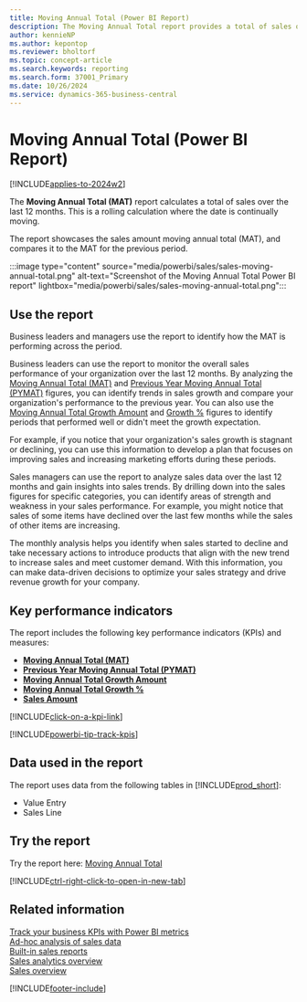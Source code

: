 ```yaml
---
title: Moving Annual Total (Power BI Report)
description: The Moving Annual Total report provides a total of sales over the last 12 months. 
author: kennieNP
ms.author: kepontop
ms.reviewer: bholtorf
ms.topic: concept-article
ms.search.keywords: reporting
ms.search.form: 37001_Primary
ms.date: 10/26/2024
ms.service: dynamics-365-business-central
---
```


# Moving Annual Total (Power BI Report)

[!INCLUDE[applies-to-2024w2](includes/applies-to-2024w2.md)]

The **Moving Annual Total (MAT)** report calculates a total of sales over the last 12 months. This is a rolling calculation where the date is continually moving.

The report showcases the sales amount moving annual total (MAT), and compares it to the MAT for the previous period.

:::image type="content" source="media/powerbi/sales/sales-moving-annual-total.png" alt-text="Screenshot of the Moving Annual Total Power BI report" lightbox="media/powerbi/sales/sales-moving-annual-total.png":::

## Use the report

Business leaders and managers use the report to identify how the MAT is performing across the period.

Business leaders can use the report to monitor the overall sales performance of your organization over the last 12 months. By analyzing the [Moving Annual Total (MAT)](sales-powerbi-sales-kpis.md#sales-amount-mat-fiscal) and [Previous Year Moving Annual Total (PYMAT)](sales-powerbi-sales-kpis.md#sales-amount-pymat-fiscal) figures, you can identify trends in sales growth and compare your organization's performance to the previous year. You can also use the [Moving Annual Total Growth Amount](sales-powerbi-sales-kpis.md#sales-amount-matg-fiscal) and [Growth %](sales-powerbi-sales-kpis.md#sales-amount-matg--fiscal) figures to identify periods that performed well or didn't meet the growth expectation.

For example, if you notice that your organization's sales growth is stagnant or declining, you can use this information to develop a plan that focuses on improving sales and increasing marketing efforts during these periods.

Sales managers can use the report to analyze sales data over the last 12 months and gain insights into sales trends. By drilling down into the sales figures for specific categories, you can identify areas of strength and weakness in your sales performance. For example, you might notice that sales of some items have declined over the last few months while the sales of other items are increasing.

The monthly analysis helps you identify when sales started to decline and take necessary actions to introduce products that align with the new trend to increase sales and meet customer demand. With this information, you can make data-driven decisions to optimize your sales strategy and drive revenue growth for your company.

## Key performance indicators

The report includes the following key performance indicators (KPIs) and measures:

- [**Moving Annual Total (MAT)**](sales-powerbi-sales-kpis.md#sales-amount-mat-fiscal)
- [**Previous Year Moving Annual Total (PYMAT)**](sales-powerbi-sales-kpis.md#sales-amount-pymat-fiscal)
- [**Moving Annual Total Growth Amount**](sales-powerbi-sales-kpis.md#sales-amount-matg-fiscal)
- [**Moving Annual Total Growth %**](sales-powerbi-sales-kpis.md#sales-amount-matg--fiscal)
- [**Sales Amount**](sales-powerbi-sales-kpis.md#sales-amount)

[!INCLUDE[click-on-a-kpi-link](includes/click-on-a-kpi-link.md)] 

[!INCLUDE[powerbi-tip-track-kpis](includes/powerbi-tip-track-kpis.md)]

## Data used in the report

The report uses data from the following tables in [!INCLUDE[prod_short](includes/prod_short.md)]:

- Value Entry
- Sales Line

## Try the report

Try the report here: [Moving Annual Total](https://businesscentral.dynamics.com?page=37001)

[!INCLUDE[ctrl-right-click-to-open-in-new-tab](includes/ctrl-right-click-to-open-in-new-tab.md)]

## Related information

[Track your business KPIs with Power BI metrics](track-kpis-with-power-bi-metrics.md)  
[Ad-hoc analysis of sales data](ad-hoc-analysis-sales.md)  
[Built-in sales reports](sales-reports.md)  
[Sales analytics overview](sales-analytics-overview.md)  
[Sales overview](sales-manage-sales.md)  

[!INCLUDE[footer-include](includes/footer-banner.md)]
